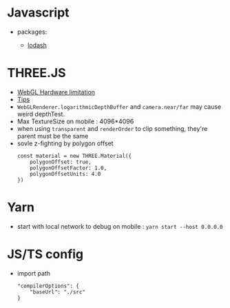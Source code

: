 # Javascript

- packages:

    - [lodash](https://lodash.com/)

# THREE.JS

- [WebGL Hardware limitation](https://webglreport.com/)
- [Tips](https://discoverthreejs.com/tips-and-tricks/)
- `WebGLRenderer.logarithmicDepthBuffer` and `camera.near/far` may cause weird depthTest.
- Max TextureSize on mobile : 4096*4096
- when using `transparent` and `renderOrder` to clip something, they're parent must be the same
- sovle z-fighting by polygon offset
    ```
    const material = new THREE.Material({
        polygonOffset: true,
        polygonOffsetFactor: 1.0,
        polygonOffsetUnits: 4.0
    })
    ```

# Yarn

- start with local network to debug on mobile : `yarn start --host 0.0.0.0`

# JS/TS config

- import path 
    ```
    "compilerOptions": {
        "baseUrl": "./src"
    }
    ```